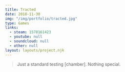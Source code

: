 ```yaml
---
title: Tracted
date: 2018-11-30
img: "/img/portfolio/tracted.jpg"
type: Games
links:
  - steam: 1578161423
  - youtube: null
  - soundcloud: null
  - other: null
layout: layouts/project.njk
---
```

> Just a standard testing [chamber]. Nothing special.